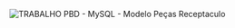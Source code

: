 ![TRABALHO PBD - MySQL - Modelo Peças Receptaculo](https://github.com/Nogz04/Projeto-de-Banco-de-Dados/assets/127986753/ab9ace78-ed0f-4e27-aecc-bc109292bc2e)
